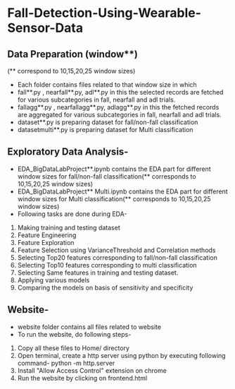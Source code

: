 # Fall-Detection-Using-Wearable-Sensor-Data

## Data Preparation (window**)
(** correspond to 10,15,20,25 window sizes)
- Each folder contains files related to that window size in which
- fall**.py , nearfall**.py, adl**.py in this the selected records are fetched for various subcategories in fall, nearfall and adl trials.
- fallagg**.py , nearfallagg**.py, adlagg**.py in this the fetched records are aggregated for various subcategories in fall, nearfall and adl trials.
- dataset**.py is preparing dataset for fall/non-fall classification
- datasetmulti**.py is preparing dataset for Multi classification


## Exploratory Data Analysis-
- EDA_BigDataLabProject**.ipynb contains the EDA part for different window sizes for fall/non-fall classification(** corresponds to 10,15,20,25 window sizes)
- EDA_BigDataLabProject** Multi.ipynb contains the EDA part for different window sizes for Multi classification(** corresponds to 10,15,20,25 window sizes)
- Following tasks are done during EDA-
1. Making training and testing dataset
2. Feature Engineering
3. Feature Exploration
4. Feature Selection using VarianceThreshold and Correlation methods
5. Selecting Top20 features corresponding to fall/non-fall classification
6. Selecting Top10 features corresponding to multi classification
7. Selecting Same features in training and testing dataset.
8. Applying various models
9. Comparing the models on basis of sensitivity and specificity


## Website-
- website folder contains all files related to website
- To run the website, do following steps-
1. Copy all these files to Home/ directory
2. Open terminal, create a http server using python by executing following command-
   python -m http.server
3. Install "Allow Access Control" extension on chrome
4. Run the website by clicking on frontend.html
